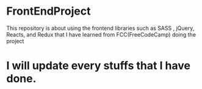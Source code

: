 # FrontEndProject
This repository is about using the frontend libraries such as SASS , jQuery, Reacts, and Redux that I have learned from FCC(FreeCodeCamp)  doing the project
# I will update every stuffs that I have done.
